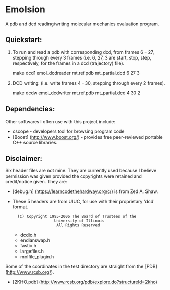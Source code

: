 # Emolsion
A pdb and dcd reading/writing molecular mechanics evaluation program.

## Quickstart:
1. To run and read a pdb with corresponding dcd, from frames 6 - 27, stepping through every 3 frames
(i.e. 6, 27, 3 are start, stop, step, respectively, for the frames in a dcd (trajectory) file).

    make dcd1
    emol_dcdreader mt.ref.pdb mt_partial.dcd 6 27 3

2. DCD writing: (i.e. write frames 4 - 30, stepping through every 2 frames).

    make dcdw
    emol_dcdwriter mt.ref.pdb mt_partial.dcd 4 30 2





## Dependencies:
Other softwares I often use with this project include:
* cscope - developers tool for browsing program code
* [Boost] (http://www.boost.org/) - provides free peer-reviewed portable C++ source libraries.



## Disclaimer:
Six header files are not mine. They are currently used because I believe permission was given
provided the copyrights were retained and credit/notice given. They are:

* [debug.h] (https://learncodethehardway.org/c/) is from Zed A. Shaw.
* These 5 headers are from UIUC, for use with their proprietary 'dcd' format.

        (C) Copyright 1995-2006 The Board of Trustees of the
                        University of Illinois
                         All Rights Reserved

  * dcdio.h
  * endianswap.h
  * fastio.h
  * largefiles.h
  * molfile_plugin.h

Some of the coordinates in the test directory are straight from the [PDB] (http://www.rcsb.org/).
* [2KHO.pdb] (http://www.rcsb.org/pdb/explore.do?structureId=2kho)
